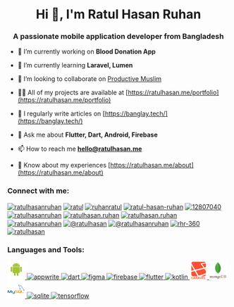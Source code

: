 <h1 align="center">Hi 👋, I'm Ratul Hasan Ruhan</h1>
<h3 align="center">A passionate mobile application developer from Bangladesh</h3>

- 🔭 I’m currently working on **Blood Donation App**

- 🌱 I’m currently learning **Laravel, Lumen**

- 👯 I’m looking to collaborate on [Productive Muslim](https://play.google.com/store/apps/details?id=com.muslim.productive)

- 👨‍💻 All of my projects are available at [https://ratulhasan.me/portfolio](https://ratulhasan.me/portfolio)

- 📝 I regularly write articles on [https://banglay.tech/](https://banglay.tech/)

- 💬 Ask me about **Flutter, Dart, Android, Firebase**

- 📫 How to reach me **hello@ratulhasan.me**

- 📄 Know about my experiences [https://ratulhasan.me/about](https://ratulhasan.me/about)

<h3 align="left">Connect with me:</h3>
<p align="left">
<a href="https://codepen.io/ratulhasanruhan" target="blank"><img align="center" src="https://raw.githubusercontent.com/rahuldkjain/github-profile-readme-generator/master/src/images/icons/Social/codepen.svg" alt="ratulhasanruhan" height="30" width="40" /></a>
<a href="https://dev.to/ratul" target="blank"><img align="center" src="https://raw.githubusercontent.com/rahuldkjain/github-profile-readme-generator/master/src/images/icons/Social/devto.svg" alt="ratul" height="30" width="40" /></a>
<a href="https://twitter.com/ruhanratul" target="blank"><img align="center" src="https://raw.githubusercontent.com/rahuldkjain/github-profile-readme-generator/master/src/images/icons/Social/twitter.svg" alt="ruhanratul" height="30" width="40" /></a>
<a href="https://linkedin.com/in/ratul-hasan-ruhan" target="blank"><img align="center" src="https://raw.githubusercontent.com/rahuldkjain/github-profile-readme-generator/master/src/images/icons/Social/linked-in-alt.svg" alt="ratul-hasan-ruhan" height="30" width="40" /></a>
<a href="https://stackoverflow.com/users/12807040" target="blank"><img align="center" src="https://raw.githubusercontent.com/rahuldkjain/github-profile-readme-generator/master/src/images/icons/Social/stack-overflow.svg" alt="12807040" height="30" width="40" /></a>
<a href="https://kaggle.com/ratulhasanruhan" target="blank"><img align="center" src="https://raw.githubusercontent.com/rahuldkjain/github-profile-readme-generator/master/src/images/icons/Social/kaggle.svg" alt="ratulhasanruhan" height="30" width="40" /></a>
<a href="https://fb.com/ratulhasan.ruhan" target="blank"><img align="center" src="https://raw.githubusercontent.com/rahuldkjain/github-profile-readme-generator/master/src/images/icons/Social/facebook.svg" alt="ratulhasan.ruhan" height="30" width="40" /></a>
<a href="https://instagram.com/ratulhasan.ruhan" target="blank"><img align="center" src="https://raw.githubusercontent.com/rahuldkjain/github-profile-readme-generator/master/src/images/icons/Social/instagram.svg" alt="ratulhasan.ruhan" height="30" width="40" /></a>
<a href="https://dribbble.com/ratulhasanruhan" target="blank"><img align="center" src="https://raw.githubusercontent.com/rahuldkjain/github-profile-readme-generator/master/src/images/icons/Social/dribbble.svg" alt="ratulhasanruhan" height="30" width="40" /></a>
<a href="https://hashnode.com/@ratulhasan" target="blank"><img align="center" src="https://raw.githubusercontent.com/rahuldkjain/github-profile-readme-generator/master/src/images/icons/Social/hashnode.svg" alt="@ratulhasan" height="30" width="40" /></a>
<a href="https://medium.com/@ratulhasanruhan" target="blank"><img align="center" src="https://raw.githubusercontent.com/rahuldkjain/github-profile-readme-generator/master/src/images/icons/Social/medium.svg" alt="@ratulhasanruhan" height="30" width="40" /></a>
<a href="https://www.youtube.com/c/rhr-360" target="blank"><img align="center" src="https://raw.githubusercontent.com/rahuldkjain/github-profile-readme-generator/master/src/images/icons/Social/youtube.svg" alt="rhr-360" height="30" width="40" /></a>
<a href="https://www.hackerrank.com/ratulhasan" target="blank"><img align="center" src="https://raw.githubusercontent.com/rahuldkjain/github-profile-readme-generator/master/src/images/icons/Social/hackerrank.svg" alt="ratulhasan" height="30" width="40" /></a>
</p>

<h3 align="left">Languages and Tools:</h3>
<p align="left"> <a href="https://developer.android.com" target="_blank" rel="noreferrer"> <img src="https://raw.githubusercontent.com/devicons/devicon/master/icons/android/android-original-wordmark.svg" alt="android" width="40" height="40"/> </a> <a href="https://appwrite.io" target="_blank" rel="noreferrer"> <img src="https://www.vectorlogo.zone/logos/appwriteio/appwriteio-icon.svg" alt="appwrite" width="40" height="40"/> </a> <a href="https://dart.dev" target="_blank" rel="noreferrer"> <img src="https://www.vectorlogo.zone/logos/dartlang/dartlang-icon.svg" alt="dart" width="40" height="40"/> </a> <a href="https://www.figma.com/" target="_blank" rel="noreferrer"> <img src="https://www.vectorlogo.zone/logos/figma/figma-icon.svg" alt="figma" width="40" height="40"/> </a> <a href="https://firebase.google.com/" target="_blank" rel="noreferrer"> <img src="https://www.vectorlogo.zone/logos/firebase/firebase-icon.svg" alt="firebase" width="40" height="40"/> </a> <a href="https://flutter.dev" target="_blank" rel="noreferrer"> <img src="https://www.vectorlogo.zone/logos/flutterio/flutterio-icon.svg" alt="flutter" width="40" height="40"/> </a> <a href="https://kotlinlang.org" target="_blank" rel="noreferrer"> <img src="https://www.vectorlogo.zone/logos/kotlinlang/kotlinlang-icon.svg" alt="kotlin" width="40" height="40"/> </a> <a href="https://laravel.com/" target="_blank" rel="noreferrer"> <img src="https://raw.githubusercontent.com/devicons/devicon/master/icons/laravel/laravel-plain-wordmark.svg" alt="laravel" width="40" height="40"/> </a> <a href="https://www.mongodb.com/" target="_blank" rel="noreferrer"> <img src="https://raw.githubusercontent.com/devicons/devicon/master/icons/mongodb/mongodb-original-wordmark.svg" alt="mongodb" width="40" height="40"/> </a> <a href="https://www.mysql.com/" target="_blank" rel="noreferrer"> <img src="https://raw.githubusercontent.com/devicons/devicon/master/icons/mysql/mysql-original-wordmark.svg" alt="mysql" width="40" height="40"/> </a> <a href="https://www.sqlite.org/" target="_blank" rel="noreferrer"> <img src="https://www.vectorlogo.zone/logos/sqlite/sqlite-icon.svg" alt="sqlite" width="40" height="40"/> </a> <a href="https://www.tensorflow.org" target="_blank" rel="noreferrer"> <img src="https://www.vectorlogo.zone/logos/tensorflow/tensorflow-icon.svg" alt="tensorflow" width="40" height="40"/> </a> </p>
